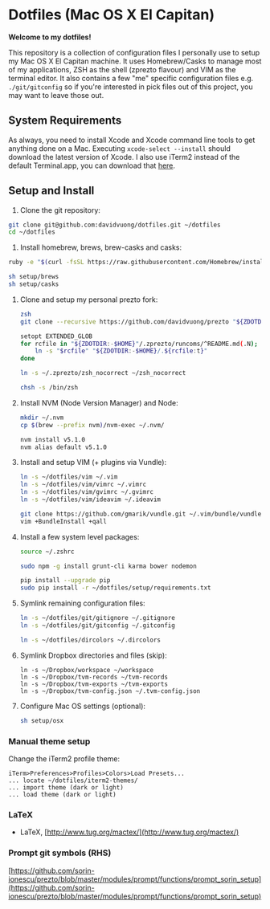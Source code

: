 # Dotfiles (Mac OS X El Capitan)

**Welcome to my dotfiles!**

This repository is a collection of configuration files I personally use to setup my Mac OS X El Capitan machine. It uses Homebrew/Casks to manage most of my applications, ZSH as the shell (zprezto flavour) and VIM as the terminal editor. It also contains a few "me" specific configuration files e.g. `./git/gitconfig` so if you're interested in pick files out of this project, you may want to leave those out.

## System Requirements

As always, you need to install Xcode and Xcode command line tools to get anything done on a Mac. Executing `xcode-select --install` should download the latest version of Xcode. I also use iTerm2 instead of the default Terminal.app, you can download that [here](http://iterm2.com/downloads.html).

## Setup and Install

1. Clone the git repository:

  ```bash
  git clone git@github.com:davidvuong/dotfiles.git ~/dotfiles
  cd ~/dotfiles
  ```

1. Install homebrew, brews, brew-casks and casks:

  ```bash
  ruby -e "$(curl -fsSL https://raw.githubusercontent.com/Homebrew/install/master/install)"

  sh setup/brews
  sh setup/casks
  ```

1. Clone and setup my personal prezto fork:

    ```bash
    zsh
    git clone --recursive https://github.com/davidvuong/prezto "${ZDOTDIR:-$HOME}/.zprezto"

    setopt EXTENDED_GLOB
    for rcfile in "${ZDOTDIR:-$HOME}"/.zprezto/runcoms/^README.md(.N); do
        ln -s "$rcfile" "${ZDOTDIR:-$HOME}/.${rcfile:t}"
    done

    ln -s ~/.zprezto/zsh_nocorrect ~/zsh_nocorrect

    chsh -s /bin/zsh
    ```

1. Install NVM (Node Version Manager) and Node:

    ```bash
    mkdir ~/.nvm
    cp $(brew --prefix nvm)/nvm-exec ~/.nvm/

    nvm install v5.1.0
    nvm alias default v5.1.0
    ```

1. Install and setup VIM (+ plugins via Vundle):

    ```bash
    ln -s ~/dotfiles/vim ~/.vim
    ln -s ~/dotfiles/vim/vimrc ~/.vimrc
    ln -s ~/dotfiles/vim/gvimrc ~/.gvimrc
    ln -s ~/dotfiles/vim/ideavim ~/.ideavim

    git clone https://github.com/gmarik/vundle.git ~/.vim/bundle/vundle
    vim +BundleInstall +qall
    ```

1. Install a few system level packages:

    ```bash
    source ~/.zshrc

    sudo npm -g install grunt-cli karma bower nodemon

    pip install --upgrade pip
    sudo pip install -r ~/dotfiles/setup/requirements.txt
    ```

1. Symlink remaining configuration files:

    ```bash
    ln -s ~/dotfiles/git/gitignore ~/.gitignore
    ln -s ~/dotfiles/git/gitconfig ~/.gitconfig

    ln -s ~/dotfiles/dircolors ~/.dircolors
    ```

1. Symlink Dropbox directories and files (skip):

    ```
    ln -s ~/Dropbox/workspace ~/workspace
    ln -s ~/Dropbox/tvm-records ~/tvm-records
    ln -s ~/Dropbox/tvm-exports ~/tvm-exports
    ln -s ~/Dropbox/tvm-config.json ~/.tvm-config.json
    ```

1. Configure Mac OS settings (optional):

    ```bash
    sh setup/osx
    ```

### Manual theme setup

Change the iTerm2 profile theme:

    iTerm>Preferences>Profiles>Colors>Load Presets...
    ... locate ~/dotfiles/iterm2-themes/
    ... import theme (dark or light)
    ... load theme (dark or light)

### LaTeX

* LaTeX, [http://www.tug.org/mactex/](http://www.tug.org/mactex/)

### Prompt git symbols (RHS)

[https://github.com/sorin-ionescu/prezto/blob/master/modules/prompt/functions/prompt_sorin_setup](https://github.com/sorin-ionescu/prezto/blob/master/modules/prompt/functions/prompt_sorin_setup)
